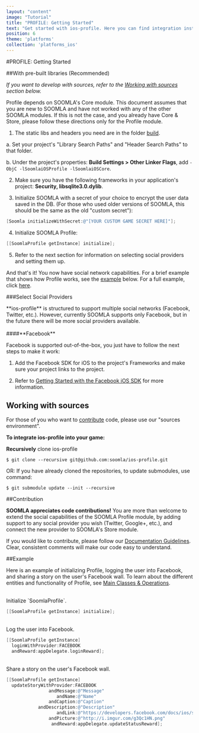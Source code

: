 ```yaml
---
layout: "content"
image: "Tutorial"
title: "PROFILE: Getting Started"
text: "Get started with ios-profile. Here you can find integration instructions and a basic example of initialization."
position: 6
theme: 'platforms'
collection: 'platforms_ios'
---
```


#PROFILE: Getting Started

##With pre-built libraries (Recommended)

*If you want to develop with sources, refer to the [Working with sources](#working-with-sources) section below.*

<div class="info-box">Profile depends on SOOMLA's Core module. This document assumes that you are new to SOOMLA and have not worked with any of the other SOOMLA modules. If this is not the case, and you already have Core & Store, please follow these directions only for the Profile module.</div>

1. The static libs and headers you need are in the folder [build](https://github.com/soomla/ios-profile/tree/master/build).

  a. Set your project's "Library Search Paths" and "Header Search Paths" to that folder.

  b. Under the project's properties: **Build Settings > Other Linker Flags**, add `-ObjC -lSoomlaiOSProfile -lSoomlaiOSCore`.

2. Make sure you have the following frameworks in your application's project: **Security, libsqlite3.0.dylib**.

3. Initialize SOOMLA with a secret of your choice to encrypt the user data saved in the DB. (For those who used older versions of SOOMLA, this should be the same as the old "custom secret"):

  ``` objectivec
  [Soomla initializeWithSecret:@"[YOUR CUSTOM GAME SECRET HERE]"];
  ```

4. Initialize SOOMLA Profile:

  ``` objectivec
  [[SoomlaProfile getInstance] initialize];
  ```

5. Refer to the next section for information on selecting social providers and setting them up.

And that's it! You now have social network capabilities. For a brief example that shows how Profile works, see the [example](#example) below. For a full example, click [here](https://github.com/soomla/ios-profile/tree/master/SoomlaiOSProfileExample).

###Select Social Providers

<div class="info-box">**ios-profile** is structured to support multiple social networks (Facebook, Twitter, etc.). However, currently SOOMLA supports only Facebook, but in the future there will be more social providers available.</div>

<br>
####**Facebook**

Facebook is supported out-of-the-box, you just have to follow the next steps to make it work:

1. Add the Facebook SDK for iOS to the project's Frameworks and make sure your project links to the project.

2. Refer to [Getting Started with the Facebook iOS SDK](https://developers.facebook.com/docs/ios/getting-started/) for more information.

## Working with sources

For those of you who want to [contribute](#contribution) code, please use our "sources environment".

**To integrate ios-profile into your game:**

**Recursively** clone ios-profile

  ```
  $ git clone --recursive git@github.com:soomla/ios-profile.git
  ```

OR: If you have already cloned the repositories, to update submodules, use command:

  ```
  $ git submodule update --init --recursive
  ```

##Contribution

**SOOMLA appreciates code contributions!** You are more than welcome to extend the social capabilities of the SOOMLA Profile module, by adding support to any social provider you wish (Twitter, Google+, etc.), and connect the new provider to SOOMLA's Store module.

If you would like to contribute, please follow our [Documentation Guidelines](https://github.com/soomla/ios-store/blob/master/documentation.md). Clear, consistent comments will make our code easy to understand.

##Example

Here is an example of initializing Profile, logging the user into Facebook, and sharing a story on the user's Facebook wall. To learn about the different entities and functionality of Profile, see [Main Classes & Operations](/docs/platforms/ios/Profile_MainClasses).

<br>
Initialize `SoomlaProfile`.

``` objectivec
[[SoomlaProfile getInstance] initialize];
```

<br>
Log the user into Facebook.

``` objectivec
[[SoomlaProfile getInstance]
  loginWithProvider:FACEBOOK
  andReward:appDelegate.loginReward];
```

<br>
Share a story on the user's Facebook wall.

``` objectivec
[[SoomlaProfile getInstance]
  updateStoryWithProvider:FACEBOOK
                andMessage:@"Message"
                   andName:@"Name"
                andCaption:@"Caption"
            andDescription:@"Description"
                   andLink:@"https://developers.facebook.com/docs/ios/share/"
                andPicture:@"http://i.imgur.com/g3Qc1HN.png"
                 andReward:appDelegate.updateStatusReward];
```
